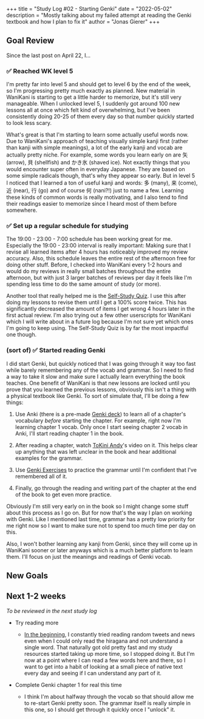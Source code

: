 +++
title = "Study Log #02 - Starting Genki"
date = "2022-05-02"
description = "Mostly talking about my failed attempt at reading the Genki textbook and how I plan to fix it"
author = "Jonas Gierer"
+++

## Goal Review

Since the last post on April 22, I...

### ✅ Reached WK level 5

I'm pretty far into level 5 and should get to level 6 by the end of the week, so I'm progressing pretty much exactly as planned. New material in WaniKani is starting to get a little harder to memorize, but it's still very manageable. When I unlocked level 5, I suddenly got around 100 new lessons all at once which felt kind of overwhelming, but I've been consistently doing 20-25 of them every day so that number quickly started to look less scary.

What's great is that I'm starting to learn some actually useful words now. Due to WaniKani's approach of teaching visually simple kanji first (rather than kanji with simple meanings), a lot of the early kanji and vocab are actually pretty niche. For example, some words you learn early on are 矢 (arrow), 貝 (shellfish) and かき氷 (shaved ice). Not exactly things that you would encounter super often in everyday Japanese. They are based on some simple radicals though, that's why they appear so early. But in level 5 I noticed that I learned a ton of useful kanji and words: 多 (many), 来 (come), 近 (near), 行 (go) and of course 何 (nani?!) just to name a few. Learning these kinds of common words is really motivating, and I also tend to find their readings easier to memorize since I heard most of them before somewhere.

### ✅ Set up a regular schedule for studying

The 19:00 - 23:00 - 7:00 schedule has been working great for me. Especially the 19:00 - 23:00 interval is really important: Making sure that I revise all learned items after 4 hours has noticeably improved my review accuracy. Also, this schedule leaves the entire rest of the afternoon free for doing other stuff. Before, I checked into WaniKani every 1-2 hours and would do my reviews in really small batches throughout the entire afternoon, but with just 3 larger batches of reviews per day it feels like I'm spending less time to do the same amount of study (or more).

Another tool that really helped me is the [Self-Study Quiz](https://community.wanikani.com/t/userscript-self-study-quiz/13191). I use this after doing my lessons to revise them until I get a 100% score twice. This has significantly decreased the amount of items I get wrong 4 hours later in the first actual review. I'm also trying out a few other userscripts for WaniKani which I will write about in a future log because I'm not sure yet which ones I'm going to keep using. The Self-Study Quiz is by far the most impactful one though.

### (sort of) ✅ Started reading Genki

I did start Genki, but quickly noticed that I was going through it way too fast while barely remembering any of the vocab and grammar. So I need to find a way to take it slow and make sure I actually learn everything the book teaches. One benefit of WaniKani is that new lessons are locked until you prove that you learned the previous lessons, obviously this isn't a thing with a physical textbook like Genki. To sort of simulate that, I'll be doing a few things:

1. Use Anki (there is a pre-made [Genki deck](https://ankiweb.net/shared/info/1742947823)) to learn all of a chapter's vocabulary *before* starting the chapter. For example, right now I'm learning chapter 1 vocab. Only once I start seeing chapter 2 vocab in Anki, I'll start reading chapter 1 in the book.

2. After reading a chapter, watch [ToKini Andy](https://www.youtube.com/watch?v=GaQBL4XHuSo&list=PLA_RcUI8km1NMhiEebcbqdlcHv_2ngbO2)'s video on it. This helps clear up anything that was left unclear in the book and hear additional examples for the grammar.

3. Use [Genki Exercises](https://sethclydesdale.github.io/genki-study-resources/lessons-3rd/) to practice the grammar until I'm confident that I've remembered all of it.

4. Finally, go through the reading and writing part of the chapter at the end of the book to get even more practice.

Obviously I'm still very early on in the book so I might change some stuff about this process as I go on. But for now that's the way I plan on working with Genki. Like I mentioned last time, grammar has a pretty low priority for me right now so I want to make sure not to spend too much time per day on this.

Also, I won't bother learning any kanji from Genki, since they will come up in WaniKani sooner or later anyways which is a much better platform to learn them. I'll focus on just the meanings and readings of Genki vocab.

## New Goals

## Next 1-2 weeks

*To be reviewed in the next study log*

- Try reading more
    - [In the beginning](https://www.youtube.com/watch?v=fWKB8zdVM-U), I constantly tried reading random tweets and news even when I could only read the hiragana and not understand a single word. That naturally got old pretty fast and my study resources started taking up more time, so I stopped doing it. But I'm now at a point where I can read a few words here and there, so I want to get into a habit of looking at a small piece of native text every day and seeing if I can understand any part of it.

- Complete Genki chapter 1 for real this time
    - I think I'm about halfway through the vocab so that should allow me to re-start Genki pretty soon. The grammar itself is really simple in this one, so I should get through it quickly once I "unlock" it.
